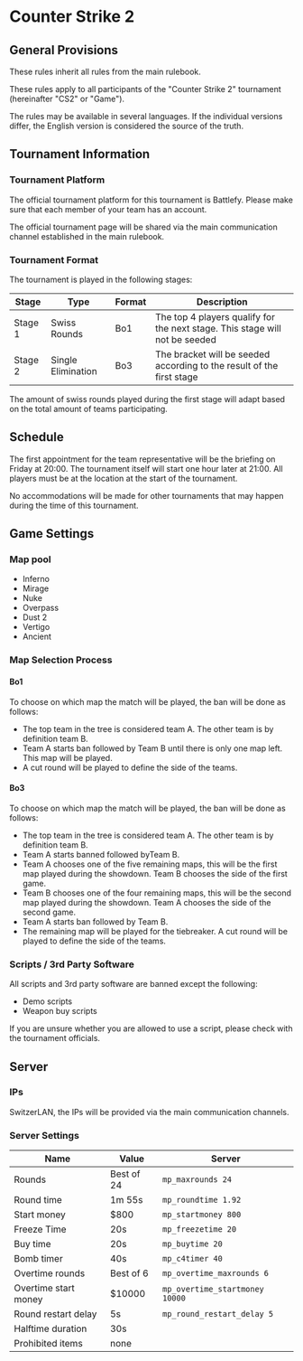 # Counter Strike 2

## General Provisions

These rules inherit all rules from the main rulebook.

These rules apply to all participants of the "Counter Strike 2" tournament (hereinafter "CS2" or "Game").

The rules may be available in several languages. If the individual versions differ, the English version is considered the source of the truth.

## Tournament Information

### Tournament Platform

The official tournament platform for this tournament is Battlefy.
Please make sure that each member of your team has an account.

The official tournament page will be shared via the main communication channel established in the main rulebook.

### Tournament Format

The tournament is played in the following stages:

| Stage   | Type               | Format | Description                                                                 |
|---------|--------------------|--------|-----------------------------------------------------------------------------|
| Stage 1 | Swiss Rounds       | Bo1    | The top 4 players qualify for the next stage. This stage will not be seeded |
| Stage 2 | Single Elimination | Bo3    | The bracket will be seeded according to the result of the first stage       |

The amount of swiss rounds played during the first stage will adapt based on the total amount of teams participating.

## Schedule

The first appointment for the team representative will be the briefing on Friday at 20:00.
The tournament itself will start one hour later at 21:00.
All players must be at the location at the start of the tournament.

No accommodations will be made for other tournaments that may happen during the time of this tournament. 

## Game Settings

### Map pool

* Inferno
* Mirage
* Nuke
* Overpass
* Dust 2
* Vertigo
* Ancient

### Map Selection Process

#### Bo1

To choose on which map the match will be played, the ban will be done as follows:

* The top team in the tree is considered team A. The other team is by definition team B.
* Team A starts ban followed by Team B until there is only one map left. This map will be played.
* A cut round will be played to define the side of the teams.

#### Bo3

To choose on which map the match will be played, the ban will be done as follows:

* The top team in the tree is considered team A. The other team is by definition team B.
* Team A starts banned followed byTeam B.
* Team A chooses one of the five remaining maps, this will be the first map played during the showdown. Team B chooses the side of the first game.
* Team B chooses one of the four remaining maps, this will be the second map played during the showdown. Team A chooses the side of the second game.
* Team A starts ban followed by Team B.
* The remaining map will be played for the tiebreaker. A cut round will be played to define the side of the teams.

### Scripts / 3rd Party Software

All scripts and 3rd party software are banned except the following:

* Demo scripts
* Weapon buy scripts

If you are unsure whether you are allowed to use a script, please check with the tournament officials.

## Server

### IPs

SwitzerLAN, the IPs will be provided via the main communication channels.

### Server Settings

| Name                 | Value      | Server                         |
|----------------------|------------|--------------------------------|
| Rounds               | Best of 24 | `mp_maxrounds 24`              |
| Round time           | 1m 55s     | `mp_roundtime 1.92`            |
| Start money          | $800       | `mp_startmoney 800`            |
| Freeze Time          | 20s        | `mp_freezetime 20`             |
| Buy time             | 20s        | `mp_buytime 20`                |
| Bomb timer           | 40s        | `mp_c4timer 40`                |
| Overtime rounds      | Best of 6  | `mp_overtime_maxrounds 6`      |
| Overtime start money | $10000     | `mp_overtime_startmoney 10000` |
| Round restart delay  | 5s         | `mp_round_restart_delay 5`     |
| Halftime duration    | 30s        |                                |
| Prohibited items     | none       |                                |
